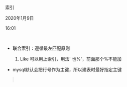 索引

2020年1月9日

16:01

 

-   联合索引：遵循最左匹配原则

    1.  Like 可以用上索引，用法\' 也%\'，前面那个%不能加

-   mysql默认会把行号作为主键，所以建表时最好指定主键

>  
